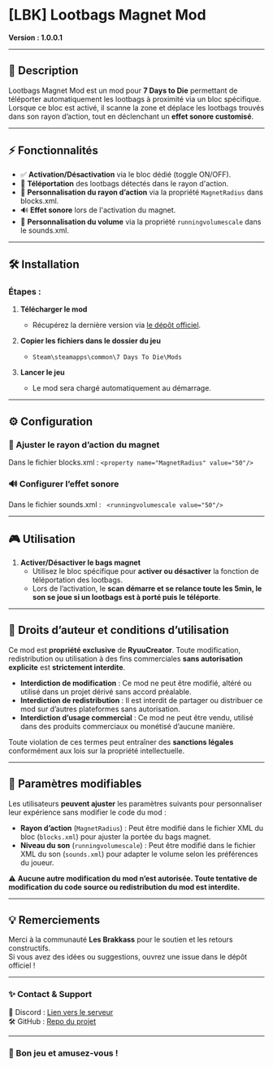 # [LBK] Lootbags Magnet Mod

**Version : 1.0.0.1** 

---

## 📌 Description

Lootbags Magnet Mod est un mod pour **7 Days to Die** permettant de téléporter automatiquement les lootbags à proximité via un bloc spécifique.  
Lorsque ce bloc est activé, il scanne la zone et déplace les lootbags trouvés dans son rayon d’action, tout en déclenchant un **effet sonore customisé**.

---

## ⚡ Fonctionnalités

- ✅ **Activation/Désactivation** via le bloc dédié (toggle ON/OFF).  
- 🎯 **Téléportation** des lootbags détectés dans le rayon d'action.  
- 🔧 **Personnalisation du rayon d’action** via la propriété `MagnetRadius` dans blocks.xml.  
- 🔊 **Effet sonore** lors de l'activation du magnet.  
- 🔧 **Personnalisation du volume** via la propriété `runningvolumescale` dans le sounds.xml.  

---

## 🛠️ Installation

### Étapes :

1. **Télécharger le mod**  
   - Récupérez la dernière version via [le dépôt officiel](https://github.com/RyuuCreator/LBK-LootbagsMagnetMod).

2. **Copier les fichiers dans le dossier du jeu**  
   - `Steam\steamapps\common\7 Days To Die\Mods`

3. **Lancer le jeu**  
   - Le mod sera chargé automatiquement au démarrage.

---

## ⚙️ Configuration

### 📏 Ajuster le rayon d’action du magnet
Dans le fichier blocks.xml :
    ```
    <property name="MagnetRadius" value="50"/>
    ```

### 🔊 Configurer l’effet sonore
Dans le fichier sounds.xml :
    ``` 
    <runningvolumescale value="50"/>
    ```

---

## 🎮 Utilisation

1. **Activer/Désactiver le bags magnet**  
   - Utilisez le bloc spécifique pour **activer ou désactiver** la fonction de téléportation des lootbags.  
   - Lors de l’activation, le **scan démarre et se relance toute les 5min, le son se joue si un lootbags est à porté puis le téléporte**.

---

## 🚫 Droits d’auteur et conditions d’utilisation

Ce mod est **propriété exclusive** de **RyuuCreator**. 
Toute modification, redistribution ou utilisation à des fins commerciales **sans autorisation explicite** est **strictement interdite**.

- **Interdiction de modification** : Ce mod ne peut être modifié, altéré ou utilisé dans un projet dérivé sans accord préalable.  
- **Interdiction de redistribution** : Il est interdit de partager ou distribuer ce mod sur d’autres plateformes sans autorisation.  
- **Interdiction d’usage commercial** : Ce mod ne peut être vendu, utilisé dans des produits commerciaux ou monétisé d’aucune manière.  

Toute violation de ces termes peut entraîner des **sanctions légales** conformément aux lois sur la propriété intellectuelle.

---

## 🔧 Paramètres modifiables

Les utilisateurs **peuvent ajuster** les paramètres suivants pour personnaliser leur expérience sans modifier le code du mod :  
- **Rayon d’action** (`MagnetRadius`) : Peut être modifié dans le fichier XML du bloc (`blocks.xml`) pour ajuster la portée du bags magnet.  
- **Niveau du son** (`runningvolumescale`) : Peut être modifié dans le fichier XML du son (`sounds.xml`) pour adapter le volume selon les préférences du joueur.  

⚠️ **Aucune autre modification du mod n’est autorisée. Toute tentative de modification du code source ou redistribution du mod est interdite.**

---

## 💡 Remerciements

Merci à la communauté **Les Brakkass** pour le soutien et les retours constructifs.  
Si vous avez des idées ou suggestions, ouvrez une issue dans le dépôt officiel !

---

### ✨ Contact & Support
💬 Discord : [Lien vers le serveur](https://discord.gg/MYJz5tvzCf) <br/>
🛠️ GitHub : [Repo du projet](https://github.com/RyuuCreator/LBK-LootbagsMagnetMod)

---

### 🚀 Bon jeu et amusez-vous !

